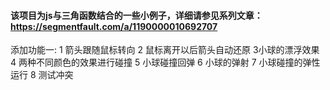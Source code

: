 #### 该项目为js与三角函数结合的一些小例子，详细请参见系列文章：https://segmentfault.com/a/1190000010692707 
添加功能一:
1 箭头跟随鼠标转向
2 鼠标离开以后箭头自动还原
3小球的漂浮效果
4 两种不同颜色的效果进行碰撞
5 小球碰撞回弹
6 小球的弹射
7 小球碰撞的弹性运行
8 测试冲突

